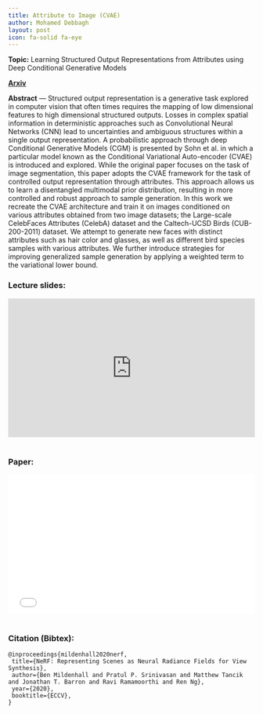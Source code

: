 ```yaml
---
title: Attribute to Image (CVAE)
author: Mohamed Debbagh
layout: post
icon: fa-solid fa-eye
---
```

**Topic:** Learning Structured Output Representations from Attributes using Deep Conditional Generative Models

<a href="https://arxiv.org/abs/2305.00980"><strong>Arxiv</strong></a> 

**Abstract** — Structured output representation is a generative task explored in 
computer vision that often times requires the mapping of low dimensional 
features to high dimensional structured outputs. Losses in complex spatial 
information in deterministic approaches such as Convolutional Neural Networks 
(CNN) lead to uncertainties and ambiguous structures within a single output 
representation. A probabilistic approach through deep Conditional Generative 
Models (CGM) is presented by Sohn et al. in which a particular model known 
as the Conditional Variational Auto-encoder (CVAE) is introduced and explored. 
While the original paper focuses on the task of image segmentation, 
this paper adopts the CVAE framework for the task of controlled output 
representation through attributes. This approach allows us to learn a 
disentangled multimodal prior distribution, resulting in more controlled 
and robust approach to sample generation. In this work we recreate the 
CVAE architecture and train it on images conditioned on various attributes 
obtained from two image datasets; the Large-scale CelebFaces 
Attributes (CelebA) dataset and the Caltech-UCSD Birds (CUB-200-2011) dataset. We attempt 
to generate new faces with distinct attributes such as hair color and glasses, 
as well as different bird species samples with various attributes. We further
introduce strategies for improving generalized sample generation by applying 
a weighted term to the variational lower bound.

### Lecture slides:

<style>.embed-container { position: relative; padding-bottom: 56.25%; height: 0; overflow: hidden; max-width: 100%; } .embed-container iframe, .embed-container object, .embed-container embed { position: absolute; top: 0; left: 0; width: 100%; height: 100%; }</style><div class='embed-container'><iframe src='https://docs.google.com/presentation/d/e/2PACX-1vSsbmKOLcm0Y3kSmO2Iyj76pJZNOuj9v3K2x5O0BYFXWcaK-l8ex586Pr44z5yEYEZdSk7RSevOSpdf/embed?start=true&loop=true&delayms=5000' frameborder='0' width='1440' height='839' allowfullscreen='true' mozallowfullscreen='true' webkitallowfullscreen='true'></iframe></div>
<br/>

### Paper:

<style>.embed-container { position: relative; padding-bottom: 56.25%; height: 0; overflow: hidden; max-width: 100%; } .embed-container iframe, .embed-container object, .embed-container embed { position: absolute; top: 0; left: 0; width: 100%; height: 100%; }</style><div class='embed-container'><object data='/assets/papers/2023-04-24_attr_to_img.pdf' type='application/pdf'>     <embed src='/assets/papers/2023-04-24_attr_to_img.pdf'>         <p>This browser does not support PDFs. Please download the PDF to view it: <a href='/assets/papers/2023-04-24_attr_to_img.pdf'>Download PDF</a>.</p>     </embed> </object></div>
<br/>

### Citation (Bibtex):

```
@inproceedings{mildenhall2020nerf,
 title={NeRF: Representing Scenes as Neural Radiance Fields for View Synthesis},
 author={Ben Mildenhall and Pratul P. Srinivasan and Matthew Tancik and Jonathan T. Barron and Ravi Ramamoorthi and Ren Ng},
 year={2020},
 booktitle={ECCV},
}
```